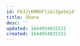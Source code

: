 ```yaml
---
id: F63JjKMNhF1iGcZgeSmjd
title: Share
desc: ''
updated: 1644054025222
created: 1644054025222
---
```


